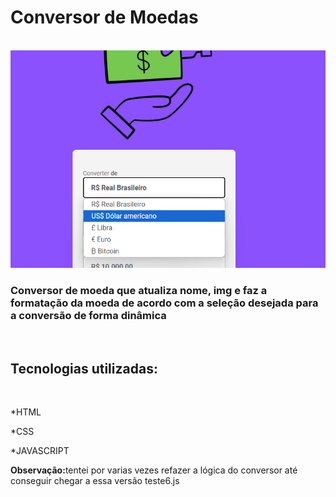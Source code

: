 <h1>Conversor de Moedas</h1>
<br>
<img src="assets/imgProjeto.png">
<h3>Conversor de moeda que atualiza nome, img e faz a formatação da moeda de acordo com a seleção desejada para a conversão de forma dinâmica</h3>
<br>
<H2>Tecnologias utilizadas:</H2>
<br>
<p>*HTML</p>
<p>*CSS</p>
<p>*JAVASCRIPT</p>
<p><b>Observação:</b>tentei por varias vezes refazer a lógica do conversor até conseguir chegar a essa versão teste6.js</p>
